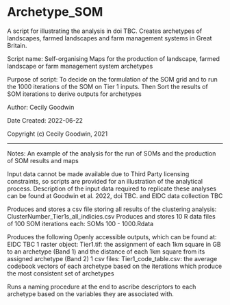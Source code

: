 # Archetype_SOM

A script for illustrating the analysis in doi TBC. Creates archetypes of landscapes, farmed landscapes and farm management systems in Great Britain.

Script name: Self-organising Maps for the production of landscape, farmed landscape or farm management system archetypes 

Purpose of script: To decide on the formulation of the SOM grid and to run the 1000 iterations of the SOM on Tier 1 inputs. Then Sort the results of SOM iterations to derive outputs for archetypes

Author: Cecily Goodwin

Date Created: 2022-06-22

Copyright (c) Cecily Goodwin, 2021

---------------------------

Notes: An example of the analysis for the run of SOMs and the production of SOM results and maps

Input data cannot be made available due to Third Party licensing constraints, so scripts are provided for an illustration of the analytical process. 
Description of the input data required to replicate these analyses can be found at Goodwin et al. 2022, doi TBC. and EIDC data collection TBC
   
Produces and stores a csv file storing all results of the clustering analysis: ClusterNumber_Tier1s_all_indicies.csv
Produces and stores 10 R data files of 100 SOM iterations each: SOMs 100 - 1000.Rdata

Produces the following Openly accessible outputs, which can be found at: EIDC TBC 
      1 raster object: Tier1.tif: the assignment of each 1km square in GB to an archetype (Band 1) and the distance of each 1km square from its assigned archetype (Band 2)
      1 csv files: Tier1_code_table.csv: the average codebook vectors of each archetype based on the iterations which produce the most consistent set of archetypes

Runs a naming procedure at the end to ascribe descriptors to each archetype based on the variables they are associated with.
